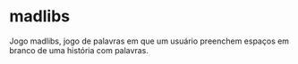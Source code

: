 # madlibs
Jogo madlibs, jogo de palavras em que um usuário preenchem espaços em branco de uma história com palavras.
